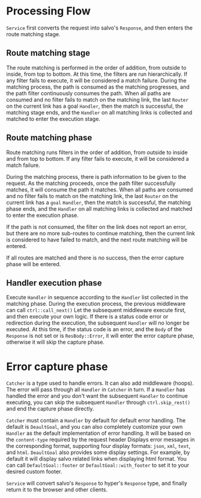 # Processing Flow

`Service` first converts the request into salvo's `Response`, and then enters the route matching stage.

## Route matching stage
The route matching is performed in the order of addition, from outside to inside, from top to bottom. At this time, the filters are run hierarchically. If any filter fails to execute, it will be considered a match failure. During the matching process, the path is consumed as the matching progresses, and the path filter continuously consumes the path. When all paths are consumed and no filter fails to match on the matching link, the last `Router` on the current link has a goal `Handler`, then the match is successful, the matching stage ends, and the `Handler` on all matching links is collected and matched to enter the execution stage.

## Route matching phase

Route matching runs filters in the order of addition, from outside to inside and from top to bottom. If any filter fails to execute, it will be considered a match failure.

During the matching process, there is path information to be given to the request. As the matching proceeds, once the path filter successfully matches, it will consume the path it matches. When all paths are consumed and no filter fails to match on the matching link, the last `Router` on the current link has a `goal` `Handler`, then the match is successful, the matching phase ends, and the `Handler` on all matching links is collected and matched to enter the execution phase.

If the path is not consumed, the filter on the link does not report an error, but there are no more sub-routes to continue matching, then the current link is considered to have failed to match, and the next route matching will be entered.

If all routes are matched and there is no success, then the error capture phase will be entered.

## Handler execution phase

Execute `Handler` in sequence according to the `Handler` list collected in the matching phase. During the execution process, the previous middleware can call `ctrl::call_next()` Let the subsequent middleware execute first, and then execute your own logic. If there is a status code error or redirection during the execution, the subsequent `Handler` will no longer be executed. At this time, if the status code is an error, and the `Body` of the `Response` is not set or is `ResBody::Error`, it will enter the error capture phase, otherwise it will skip the capture phase.

# Error capture phase

`Catcher` is a type used to handle errors. It can also add middleware (hoops). The error will pass through all `Handler` in `Catcher` in turn. If a `Handler` has handled the error and you don't want the subsequent `Handler` to continue executing, you can skip the subsequent `Handler` through `ctrl.skip_rest()` and end the capture phase directly.

`Catcher` must contain a `Handler` by default for default error handling. The default is `DeaultGoal`, and you can also completely customize your own `Handler` as the default implementation of error handling. It will be based on the `content-type` required by the request header Displays error messages in the corresponding format, supporting four display formats: `json`, `xml`, `text`, and `html`. `DeaultGoal` also provides some display settings. For example, by default it will display salvo related links when displaying html format. You can call `DefaultGoal::footer` or `DefaultGoal::with_footer` to set it to your desired custom footer.

`Service` will convert salvo's `Response` to hyper's `Response` type, and finally return it to the browser and other clients.